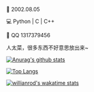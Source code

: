 
🎂 2002.08.05

💻 Python | C | C++

💬 QQ 1317379456

人太菜，很多东西不好意思放出来~


[![Anurag's github stats](https://github-readme-stats.vercel.app/api?username=xiaokamikami&theme=tokyonight&show_icons=true&count_private=true )](https://github.com/anuraghazra/github-readme-stats)

[![Top Langs](https://github-readme-stats.vercel.app/api/top-langs/?username=xiaokamikami&theme=tokyonight&show_icons=true&count_private=true )](https://github.com/anuraghazra/github-readme-stats)


[![willianrod's wakatime stats](https://github-readme-stats.vercel.app/api/wakatime?username=xiaokamikami&theme=tokyonight&show_icons=true&count_private=true)](https://github.com/anuraghazra/github-readme-stats)



<!--
**xiaokamikami/xiaokamikami** is a ✨ _special_ ✨ repository because its `README.md` (this file) appears on your GitHub profile.

Here are some ideas to get you started:

- 🔭 I’m currently working on ...
- 🌱 I’m currently learning ...
- 👯 I’m looking to collaborate on ...
- 🤔 I’m looking for help with ...
- 💬 Ask me about ...
- 📫 How to reach me: ...
- 😄 Pronouns: ...
- ⚡ Fun fact: ...
-->
